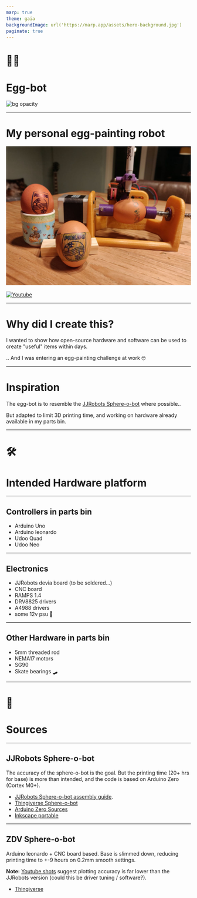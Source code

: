 ```yaml
---
marp: true
theme: gaia
backgroundImage: url('https://marp.app/assets/hero-background.jpg')
paginate: true
---
```

<!-- _class: lead -->
<!-- _paginate: false -->

# <!-- fit --> 🥚🤖

# Egg-bot

![bg opacity](https://yhatt-marp-cli-example.netlify.com/assets/gradient.jpg)

---
<!-- _class:  -->
# My personal egg-painting robot

![bg opacity](./assets/egg-bot.jpg)

[![Youtube](https://img.shields.io/badge/watch_me_on-youtube-red)](https://youtu.be/n5YkXWuXV7Y)

---

# Why did I create this?

I wanted to show how open-source hardware and software can be used to create "useful" items within days.

.. And I was entering an egg-painting challenge at work 🤓

---

# Inspiration

The egg-bot is to resemble the [JJRobots Sphere-o-bot](https://www.jjrobots.com/sphere-o-bot-jjrobots-version/) where possible..

But adapted to limit 3D printing time, and working on hardware already available in my parts bin.

---
<!-- _class: lead -->
<!-- _paginate: false -->

# <!--fit--> 🛠️

# Intended Hardware platform

---

## Controllers in parts bin

* Arduino Uno
* Arduino leonardo
* Udoo Quad
* Udoo Neo

---

## Electronics

* JJRobots devia board (to be soldered...)
* CNC board
* RAMPS 1.4
* DRV8825 drivers
* A4988 drivers
* some 12v psu 🔌

---

## Other Hardware in parts bin

* 5mm threaded rod
* NEMA17 motors
* SG90
* Skate bearings 🛹

---
<!-- _class: lead -->
<!-- _paginate: false -->

# <!--fit--> 💾

# Sources

---

## JJRobots Sphere-o-bot

The accuracy of the sphere-o-bot is the goal. But the printing time (20+ hrs for base) is more than intended, and the code is based on Arduino Zero (Cortex M0+).

* [JJRobots Sphere-o-bot assembly guide](https://www.jjrobots.com/sphere-o-bot-assembly-and-user-guide/).
* [Thingiverse Sphere-o-bot](https://www.thingiverse.com/thing:1683764)
* [Arduino Zero Sources](https://www.jjrobots.com/wp-content/uploads/2019/10/Ejjduino_M0.zip)
* [Inkscape portable](https://www.jjrobots.com/wp-content/uploads/2020/02/inkscape-Sphere-o-bot.zip)

---

## ZDV Sphere-o-bot

Arduino leonardo + CNC board based. Base is slimmed down, reducing printing time to +-9 hours on 0.2mm smooth settings.

**Note:** [Youtube shots](https://www.youtube.com/watch?v=657EUCRkJw4) suggest plotting accuracy is far lower than the JJRobots version (could this be driver tuning / software?).

* [Thingiverse](https://www.thingiverse.com/thing:2553011)

